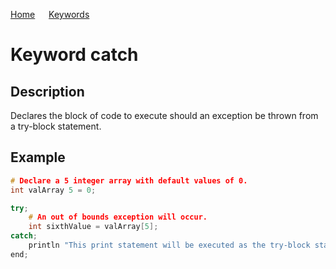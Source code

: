 [Home](https://puckowski.github.io/concert/) <span>&emsp;</span> [Keywords](https://puckowski.github.io/concert/keywords.html)

# Keyword catch

## Description

Declares the block of code to execute should an exception be thrown from a try-block statement.

## Example

```cpp
# Declare a 5 integer array with default values of 0.
int valArray 5 = 0;

try;
    # An out of bounds exception will occur.
    int sixthValue = valArray[5];
catch;
    println "This print statement will be executed as the try-block statement above will throw an error.";
end;
```
